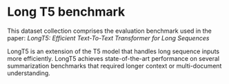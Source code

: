 # Long T5 benchmark

This dataset collection comprises the evaluation benchmark used in the paper:
_LongT5: Efficient Text-To-Text Transformer for Long Sequences_

LongT5 is an extension of the T5 model that handles long sequence inputs more
efficiently. LongT5 achieves state-of-the-art performance on several
summarization benchmarks that required longer context or multi-document
understanding.
